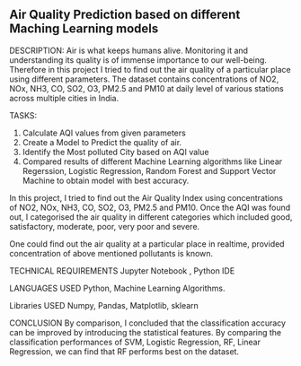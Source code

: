 ## Air Quality Prediction based on different Maching Learning models

DESCRIPTION:
Air is what keeps humans alive. Monitoring it and understanding its quality is of immense importance to our well-being. Therefore in this project I tried to find out  the air quality of a particular place using different parameters. The dataset contains concentrations of NO2, NOx, NH3, CO, SO2, O3, PM2.5 and PM10 at daily level of various stations across multiple cities in India.

TASKS:
1) Calculate AQI values from given parameters
2) Create a Model to Predict the quality of air.
3) Identify the Most polluted City based on AQI value
4) Compared results of different Machine Learning algorithms like Linear Regerssion, Logistic Regression, Random Forest and Support Vector Machine to obtain 
   model with best accuracy.


In this project, I tried to find out the Air Quality Index using concentrations of NO2, NOx, NH3, CO, SO2, O3, PM2.5 and PM10. Once the AQI was found out, I categorised the air quality in different categories which included good, satisfactory, moderate, poor, very poor and severe.  

One could find out the air quality at a particular place in realtime, provided concentration of above mentioned pollutants is known.


TECHNICAL REQUIREMENTS
Jupyter Notebook , Python IDE

LANGUAGES USED
Python, Machine Learning Algorithms.

Libraries USED
Numpy, Pandas, Matplotlib, sklearn


CONCLUSION
By comparison, I concluded that the classification accuracy can be improved by introducing the statistical features. By comparing the classification performances of SVM, Logistic Regression, RF, Linear Regression, we can find that RF performs best on the dataset.
